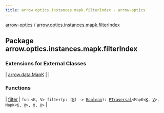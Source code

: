 ```yaml
---
title: arrow.optics.instances.mapk.filterIndex - arrow-optics
---
```


[arrow-optics](../index.html) / [arrow.optics.instances.mapk.filterIndex](./index.html)

## Package arrow.optics.instances.mapk.filterIndex

### Extensions for External Classes

| [arrow.data.MapK](arrow.data.-map-k/index.html) |  |

### Functions

| [filter](filter.html) | `fun <K, V> filter(p: (`[`K`](filter.html#K)`) -> `[`Boolean`](https://kotlinlang.org/api/latest/jvm/stdlib/kotlin/-boolean/index.html)`): `[`PTraversal`](../arrow.optics/-p-traversal/index.html)`<MapK<`[`K`](filter.html#K)`, `[`V`](filter.html#V)`>, MapK<`[`K`](filter.html#K)`, `[`V`](filter.html#V)`>, `[`V`](filter.html#V)`, `[`V`](filter.html#V)`>` |

